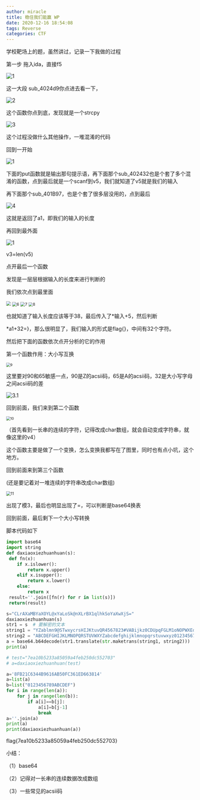 ```yaml
---
author: miracle
title: 稳住我们能赢 WP
date: 2020-12-16 18:54:08
tags: Reverse
categories: CTF
---
```


学校靶场上的题，虽然讲过，记录一下我做的过程

第一步 拖入ida，直接f5  

![1](%E7%A8%B3%E4%BD%8F%E6%88%91%E4%BB%AC%E8%83%BD%E8%B5%A2-WP/1.PNG)

这一大段 sub_4024d9你点进去看一下，

![2](%E7%A8%B3%E4%BD%8F%E6%88%91%E4%BB%AC%E8%83%BD%E8%B5%A2-WP/2.PNG)

这个函数你点到底，发现就是一个strcpy

![3](%E7%A8%B3%E4%BD%8F%E6%88%91%E4%BB%AC%E8%83%BD%E8%B5%A2-WP/3.PNG)

这个过程没做什么其他操作，一堆混淆的代码

回到一开始

![1](%E7%A8%B3%E4%BD%8F%E6%88%91%E4%BB%AC%E8%83%BD%E8%B5%A2-WP/1.PNG)

下面的put函数就是输出那句提示语，再下面那个sub_402432也是个套了多个混淆的函数，点到最后就是一个scanf到v5，我们就知道了v5就是我们的输入

再下面那个sub_401B97，也是个套了很多层没用的，点到最后

![4](%E7%A8%B3%E4%BD%8F%E6%88%91%E4%BB%AC%E8%83%BD%E8%B5%A2-WP/4.PNG)

这就是返回了a1，即我们的输入的长度

再回到最外面

![1](%E7%A8%B3%E4%BD%8F%E6%88%91%E4%BB%AC%E8%83%BD%E8%B5%A2-WP/1.PNG)

v3=len(v5)

点开最后一个函数

发现是一层层根据输入的长度来进行判断的

我们依次点到最里面



<img src="%E7%A8%B3%E4%BD%8F%E6%88%91%E4%BB%AC%E8%83%BD%E8%B5%A2-WP/5.PNG" style="zoom: 75%;" />

<img src="%E7%A8%B3%E4%BD%8F%E6%88%91%E4%BB%AC%E8%83%BD%E8%B5%A2-WP/6.PNG" alt="6" style="zoom:75%;" />

<img src="%E7%A8%B3%E4%BD%8F%E6%88%91%E4%BB%AC%E8%83%BD%E8%B5%A2-WP/7.PNG" alt="7" style="zoom:75%;" />

<img src="%E7%A8%B3%E4%BD%8F%E6%88%91%E4%BB%AC%E8%83%BD%E8%B5%A2-WP/8.PNG" alt="8" style="zoom:70%;" />

也就知道了输入长度应该等于38，最后传入了*输入+5，然后判断

*a1+32=}，那么很明显了，我们输入的形式是flag{}，中间有32个字符。

然后把下面的函数依次点开分析的它的作用

第一个函数作用：大小写互换

<img src="%E7%A8%B3%E4%BD%8F%E6%88%91%E4%BB%AC%E8%83%BD%E8%B5%A2-WP/9.PNG" alt="9" style="zoom: 67%;" />

这里要对90和65敏感一点，90是Z的acsii码，65是A的acsii码，32是大小写字母之间acsii码的差

![3.1](%E7%A8%B3%E4%BD%8F%E6%88%91%E4%BB%AC%E8%83%BD%E8%B5%A2-WP/3.1.PNG)

回到前面，我们来到第二个函数

<img src="%E7%A8%B3%E4%BD%8F%E6%88%91%E4%BB%AC%E8%83%BD%E8%B5%A2-WP/10.PNG" alt="10" style="zoom:67%;" />

（首先看到一长串的连续的字符，记得改成char数组，就会自动变成字符串，就像这里的v4）

这个函数主要是做了一个变换，怎么变换我都写在了图里，同时也有点小坑，这个地方。

回到前面来到第三个函数

(还是要记着对一堆连续的字符串改成char数组)

<img src="%E7%A8%B3%E4%BD%8F%E6%88%91%E4%BB%AC%E8%83%BD%E8%B5%A2-WP/11.PNG" alt="11" style="zoom:75%;" />

出现了模3，最后也明显出现了=，可以判断是base64换表

回到前面，最后剩下一个大小写转换

脚本代码如下

```python
import base64
import string
def daxiaoxiezhuanhuan(s):
 def fn(x):
    if x.islower():
        return x.upper()
    elif x.isupper():
        return x.lower()
    else:
        return x
 result=''.join([fn(r) for r in list(s)])
 return(result)

s="CLrAXaMBYaXOYL@xYaLoSk@nXLrBX1qlhkSoYaXwXjS="
daxiaoxiezhuanhuan(s)
str1 = s  # 要解密的文本
string1 = "YZablmn9@STwxycrsHIJKtuvQR4567823#VABijkz0CDUpqFGLM1oNOPWXEdefgh"  # 换了之后的表
string2 = "ABCDEFGHIJKLMNOPQRSTUVWXYZabcdefghijklmnopqrstuvwxyz0123456789+/"
a = base64.b64decode(str1.translate(str.maketrans(string1, string2)))
print(a)

# test="7ea10b5233a85059a4feb250dc552703"
# a=daxiaoxiezhuanhuan(test)

a='8FB21C6344B9616AB50FC361ED663814'
a=list(a)
b=list("0123456789ABCDEF")
for i in range(len(a)):
    for j in range(len(b)):
        if a[i]==b[j]:
            a[i]=b[j-1]
            break
a=''.join(a)
print(a)
print(daxiaoxiezhuanhuan(a))

```

flag{7ea10b5233a85059a4feb250dc552703}

小结：

（1）base64

（2）记得对一长串的连续数据改成数组

（3）一些常见的acsii码
